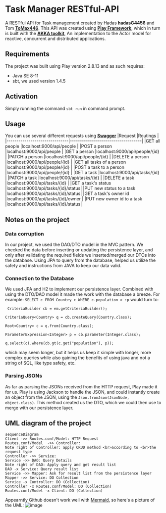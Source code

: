 # Task Manager RESTful-API
A RESTful API for Task management created by Hadas [**hadasG4456**](https://github.com/hadasG4456) and Tom [**ToMax446**](https://github.com/ToMax446).
This API was created using [**Play Framework**](https://www.playframework.com/), which in turn is built with the [**AKKA toolkit**](https://akka.io/), An implementation to the Actor model for reactive, concurrent and distributed applications.



## Requirements
The project was built using Play version 2.8.13 and as such requires:
 - Java SE 8-11
 - sbt, we used version 1.4.5

## Activation

Simply running the command `sbt run` in command prompt.

## Usage
You can use several different requests using [**Swagger**](mbarsinai.com/files/bgu/2022a/miniproj/swagger/)
|Request                        |Routings                            |
|-------------------------------|------------------------------------|
|GET all people                 |localhost:9000/api/people           |
|POST a person                  |localhost:9000/api/people           |
|GET a person                   |localhost:9000/api/people/{id}      |
|PATCH a person                 |localhost:9000/api/people/{id}      |
|DELETE a person                |localhost:9000/api/people/{id}      |
|GET all tasks of a person      |localhost:9000/api/people/{id}      |
|POST a task to a person        |localhost:9000/api/people/{id}      |
|GET a task                     |localhost:9000/api/tasks/{id}       |
|PATCH a task                   |localhost:9000/api/tasks/{id}       |
|DELETE a task                  |localhost:9000/api/tasks/{id}       |
|GET a task's status            |localhost:9000/api/tasks/{id}/status|
|PUT new status to a task       |localhost:9000/api/tasks/{id}/status|
|GET a task's owner id          |localhost:9000/api/tasks/{id}/owner |
|PUT new owner id to a task     |localhost:9000/api/tasks/{id}/status|


## Notes on the project

### Data corruption
In our project, we used the DAO/DTO model in the MVC pattern. We checked the data before inserting or updating the persistence layer, and only after validating the required fields we inserted/merged our DTOs into the database. Using JPA to query from the database, helped us utilize the safety and instructions from JAVA to keep our data valid.
### Connection to the Database
We used JPA and H2 to implement our persistence layer. Combined with using the DTO/DAO model it made the work with the database a breeze.
For example: `SELECT c FROM Country c WHERE c.population > :p` would turn to:

` CriteriaBuilder cb = em.getCriteriaBuilder();`

`CriteriaQuery<Country> q = cb.createQuery(Country.class);`

`Root<Country> c = q.from(Country.class);`

`ParameterExpression<Integer> p = cb.parameter(Integer.class);`

`q.select(c).where(cb.gt(c.get("population"), p)); `

which may seem longer, but it helps us keep it simple with longer, more complex queries while also gaining the benefits of using java and not a string of SQL, like type safety, etc.
### Parsing JSONs
As far as parsing the JSONs received from the HTTP request, Play made it for us. Play is using Jackson to handle the JSON, and could instantly create an object from the JSON, using the `Json.fromJson(JsonNode, object.class)`. This method created us the DTO, which we could then use to merge with our persistence layer.


## UML diagram of the project

```mermaid
sequenceDiagram
Client ->> Routes.conf/Model: HTTP Request
Routes.conf/Model  ->> Controller: 
Note right of Controller: apply CRUD method <br>according to <br>the request type 
Controller ->> Service: 
Service ->> DAO: Query Details
Note right of DAO: Apply query and get result list
DAO -x Service: Query result list
Service ->> Mapper: Ask for result list from the persistence layer
Mapper ->> Service: DO Collection
Service -x Controller: DO (Collection)
Controller -x Routes.conf/Model: DO (Collection) 
Routes.conf/Model -x Client: DO (Collection)
```
Appearntly Github doesn't work well with [Mermaid](https://mermaidjs.github.io/), so here's a picture of the UML:
![image](https://user-images.githubusercontent.com/73893106/152239423-1e8134ec-d63c-4c66-8fb9-376e745d9ffa.png)

